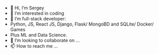 - 👋 Hi, I’m Sergey
- 👀 I’m interested in coding
- 🌱 I’m full-stack developer:
- Python, JS, React JS, Django, Flask/ MongoBD and SQLite/ Docker/ Games
- Plus ML and Data Science.
- 💞️ I’m looking to collaborate on ...
- 📫 How to reach me ...

<!---
SatelMax/SatelMax is a ✨ special ✨ repository because its `README.md` (this file) appears on your GitHub profile.
You can click the Preview link to take a look at your changes.
--->

